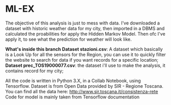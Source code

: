 # ML-EX

The objective of this analysis is just to mess with data. I've downloaded a dataset with historic weather data for my city, then imported in a DBMS and calculated the proabilities for apply the Hidden Markov Model. Then ofc I've apply it, to see what the prediction for weather will look like. 

**What's inside this branch**
**Dataset stazioni.csv**: A dataset which basically is a Look Up for all the sensors for the Region, you can use it to quickly filter the website to search for data if you want records for a specific location;
**Dataset prec_TOS19000077.csv**: the dataset i'll use to make the analysis, it contains record for my city;

All the code is written in Python 3.X, in a Collab Notebook, using Tensorflow. Dataset is from Open Data provided by SIR - Regione Toscana. You can find all the data here: http://www.sir.toscana.it/consistenza-rete 
Code for model is mainly taken from Tensorflow documentation
